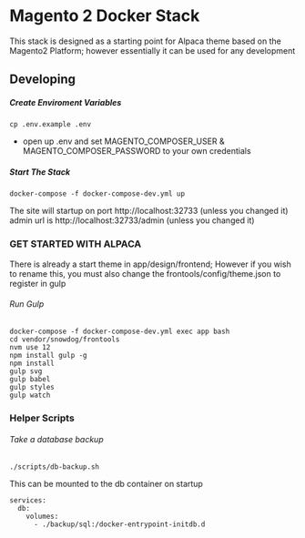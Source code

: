 # Magento 2 Docker Stack

This stack is designed as a starting point for Alpaca theme based on the Magento2 Platform; however essentially it can be used for any development

## Developing

##### Create Enviroment Variables
```
cp .env.example .env
```

- open up .env and set MAGENTO_COMPOSER_USER & MAGENTO_COMPOSER_PASSWORD to your own credentials

##### Start The Stack
```
docker-compose -f docker-compose-dev.yml up
```

The site will startup on port http://localhost:32733 (unless you changed it)
admin url is http://localhost:32733/admin (unless you changed it)

### GET STARTED WITH ALPACA

There is already a start theme in app/design/frontend;  However if you wish to rename this, you must also change the frontools/config/theme.json to register in gulp

###### Run Gulp
```
docker-compose -f docker-compose-dev.yml exec app bash
cd vendor/snowdog/frontools
nvm use 12
npm install gulp -g
npm install
gulp svg 
gulp babel 
gulp styles 
gulp watch
```


### Helper Scripts

###### Take a database backup

```
./scripts/db-backup.sh
```

This can be mounted to the db container on startup

```
services:
  db: 
    volumes:
      - ./backup/sql:/docker-entrypoint-initdb.d
```
